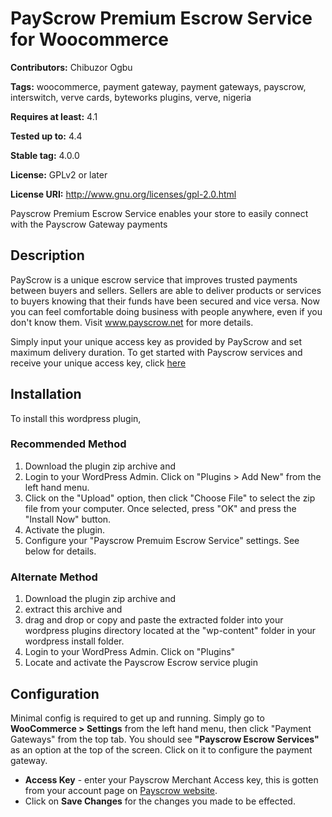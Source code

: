 # PayScrow Premium Escrow Service for Woocommerce #
**Contributors:** Chibuzor Ogbu

**Tags:** woocommerce, payment gateway, payment gateways, payscrow, interswitch, verve cards, byteworks plugins, verve, nigeria

**Requires at least:** 4.1

**Tested up to:** 4.4

**Stable tag:** 4.0.0

**License:** GPLv2 or later

**License URI:** http://www.gnu.org/licenses/gpl-2.0.html


Payscrow Premium Escrow Service enables your store to easily connect with the Payscrow Gateway payments

## Description ##

PayScrow is a unique escrow service that improves trusted payments between buyers and sellers.
Sellers are able to deliver products or services to buyers knowing that their funds have been secured and vice versa.
 Now you can feel comfortable doing business with people anywhere, even if you don't know them.
Visit www.payscrow.net for more details.

Simply input your unique access key as provided by PayScrow and set maximum delivery duration.
To get started with Payscrow services and receive your unique access key, click [here](https://www.payscrow.net)


## Installation ##

To install this wordpress plugin,

### Recommended Method ###
1.  Download the plugin zip archive and
2. 	Login to your WordPress Admin. Click on "Plugins > Add New" from the left hand menu.
3.  Click on the "Upload" option, then click "Choose File" to select the zip file from your computer. Once selected, press "OK" and press the "Install Now" button.
4.  Activate the plugin.
7.	Configure your "Payscrow Premuim Escrow Service" settings. See below for details.

### Alternate Method ###
1. Download the plugin zip archive and 
2. extract this archive and 
3. drag and drop or copy and paste the extracted folder into your wordpress plugins directory located at the "wp-content" folder in your wordpress install folder.
4. Login to your WordPress Admin. Click on "Plugins"
5. Locate and activate the Payscrow Escrow service plugin

## Configuration ##
Minimal config is required to get up and running. Simply go to __WooCommerce > Settings__ from the left hand menu, then click "Payment Gateways" from the top tab. You should see __"Payscrow Escrow Services"__ as an option at the top of the screen. Click on it to configure the payment gateway.

* __Access Key__  - enter your Payscrow Merchant Access key, this is gotten from your account page on [Payscrow website](https://payscrow.net).
* Click on __Save Changes__ for the changes you made to be effected.


